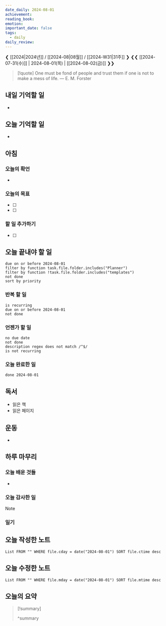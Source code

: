 ```yaml
---
date_daily: 2024-08-01
achievement: 
reading_book: 
emotion: 
important_date: false
tags:
  - daily
daily_review:
---
```

❮ [[2024|2024년]] / [[2024-08|08월]] / [[2024-W31|31주]] ❯
❮❮ [[2024-07-31(수)]] | 2024-08-01(목) | [[2024-08-02(금)]] ❯❯


> [!quote] One must be fond of people and trust them if one is not to make a mess of life.
> — E. M. Forster

## 내일 기억할 일 
- 

## 오늘 기억할 일
- 
## 아침 
### 오늘의 확언 
- 
### 오늘의 목표 
- [ ] 
- [ ] 

### 할 일 추가하기 
- [ ] 

## 오늘 끝내야 할 일 
```tasks
due on or before 2024-08-01 
filter by function task.file.folder.includes("Planner") 
filter by function !task.file.folder.includes("templates") 
not done 
sort by priority 
```
### 반복 할 일 
```tasks
is recurring
due on or before 2024-08-01 
not done
```

### 언젠가 할 일 
```tasks 
no due date 
not done 
description regex does not match /^$/
is not recurring
``` 
### 오늘 완료한 일 
```tasks
done 2024-08-01 
``` 
## 독서 
- 읽은 책 
- 읽은 페이지 
## 운동 
- 
## 하루 마무리 
### 오늘 배운 것들 
- 
### 오늘 감사한 일 
>[!note] 


### 일기 
## 오늘 작성한 노트 
```dataview 
List FROM "" WHERE file.cday = date("2024-08-01") SORT file.ctime desc 
``` 
## 오늘 수정한 노트 
 ```dataview 
 List FROM "" WHERE file.mday = date("2024-08-01") SORT file.mtime desc 
 ```
 ## 오늘의 요약
>[!summary]
>
>^summary

